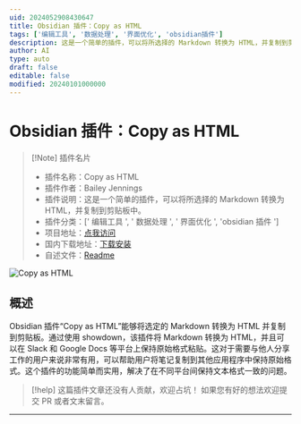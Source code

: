 ```yaml
---
uid: 2024052908430647
title: Obsidian 插件：Copy as HTML
tags: ['编辑工具', '数据处理', '界面优化', 'obsidian插件']
description: 这是一个简单的插件，可以将所选择的 Markdown 转换为 HTML，并复制到剪贴板中。
author: AI
type: auto
draft: false
editable: false
modified: 20240101000000
---
```


# Obsidian 插件：Copy as HTML

> [!Note] 插件名片
> - 插件名称：Copy as HTML
> - 插件作者：Bailey Jennings
> - 插件说明：这是一个简单的插件，可以将所选择的 Markdown 转换为 HTML，并复制到剪贴板中。
> - 插件分类：[' 编辑工具 ', ' 数据处理 ', ' 界面优化 ', 'obsidian 插件 ']
> - 项目地址：[点我访问](https://github.com/jenningsb2/copy-as-html)
> - 国内下载地址：[下载安装](https://pkmer.cn/products/plugin/pluginMarket/?copy-as-html)
> - 自述文件：[Readme](https://ghproxy.net/https://raw.githubusercontent.com/jenningsb2/copy-as-html/master/README.md)

![Copy as HTML](https://cdn.pkmer.cn/covers/copy-as-html_new.gif!pkmer)

## 概述

Obsidian 插件“Copy as HTML”能够将选定的 Markdown 转换为 HTML 并复制到剪贴板。通过使用 showdown，该插件将 Markdown 转换为 HTML，并且可以在 Slack 和 Google Docs 等平台上保持原始格式粘贴。这对于需要与他人分享工作的用户来说非常有用，可以帮助用户将笔记复制到其他应用程序中保持原始格式。这个插件的功能简单而实用，解决了在不同平台间保持文本格式一致的问题。

> [!help]
> 这篇插件文章还没有人贡献，欢迎占坑！
> 如果您有好的想法欢迎提交 PR 或者文末留言。

---



